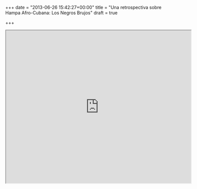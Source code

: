 +++
date = "2013-06-26 15:42:27+00:00"
title = "Una retrospectiva sobre Hampa Afro-Cubana: Los Negros Brujos"
draft = true

+++

<iframe src="https://drive.google.com/file/d/0B5WMOunWOpJIdlo3T1BjQ0E0NW8/preview" width="580" height="480"></iframe>


